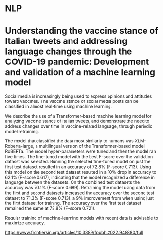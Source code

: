 # NLP

# Understanding the vaccine stance of Italian tweets and addressing language changes through the COVID-19 pandemic: Development and validation of a machine learning model

Social media is increasingly being used to express opinions and attitudes toward vaccines. The vaccine stance of social media posts can be classified in almost real-time using machine learning. 

We describe the use of a Transformer-based machine learning model for analyzing vaccine stance of Italian tweets, and demonstrate the need to address changes over time in vaccine-related language, through periodic model retraining.

The model that classified the data most similarly to humans was XLM-Roberta-large, a multilingual version of the Transformer-based model RoBERTa. The model hyper-parameters were tuned and then the model ran five times. The fine-tuned model with the best F-score over the validation dataset was selected. Running the selected fine-tuned model on just the first test dataset resulted in an accuracy of 72.8% (F-score 0.713). Using this model on the second test dataset resulted in a 10% drop in accuracy to 62.1% (F-score 0.617), indicating that the model recognized a difference in language between the datasets. On the combined test datasets the accuracy was 70.1% (F-score 0.689). Retraining the model using data from the first and second datasets increased the accuracy over the second test dataset to 71.3% (F-score 0.713), a 9% improvement from when using just the first dataset for training. The accuracy over the first test dataset remained the same at 72.8% (F-score 0.721). 

Regular training of machine-learning models with recent data is advisable to maximize accuracy.

https://www.frontiersin.org/articles/10.3389/fpubh.2022.948880/full

